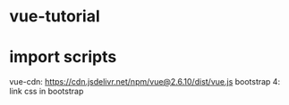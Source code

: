 # vue-tutorial

# import scripts
vue-cdn: https://cdn.jsdelivr.net/npm/vue@2.6.10/dist/vue.js
bootstrap 4: link css in bootstrap
